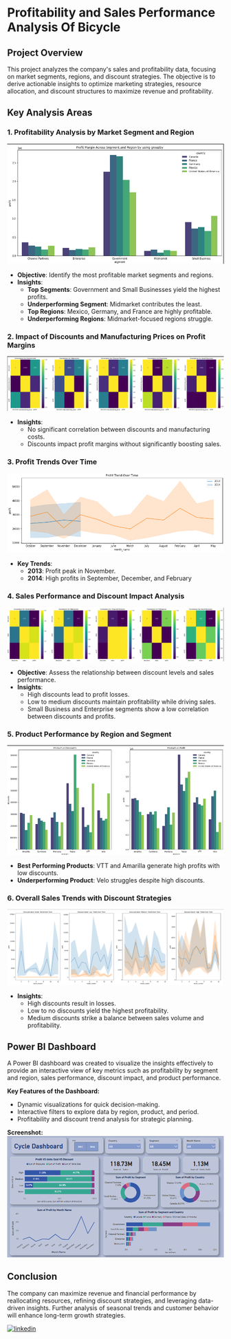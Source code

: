 # Profitability and Sales Performance Analysis Of Bicycle

## Project Overview

This project analyzes the company's sales and profitability data, focusing on market segments, regions, and discount strategies. The objective is to derive actionable insights to optimize marketing strategies, resource allocation, and discount structures to maximize revenue and profitability.

## Key Analysis Areas

### 1. Profitability Analysis by Market Segment and Region

![App Screenshot](https://github.com/kaali7/report-project/blob/main/img_report/Screenshot%20(509).png?raw=true)
- **Objective**: Identify the most profitable market segments and regions.
- **Insights**:
  - **Top Segments**: Government and Small Businesses yield the highest profits.
  - **Underperforming Segment**: Midmarket contributes the least.
  - **Top Regions**: Mexico, Germany, and France are highly profitable.
  - **Underperforming Regions**: Midmarket-focused regions struggle.

### 2. Impact of Discounts and Manufacturing Prices on Profit Margins

![App Screenshot](https://github.com/kaali7/report-project/blob/main/img_report/Screenshot%20(510).png?raw=true)
- **Insights**:
  - No significant correlation between discounts and manufacturing costs.
  - Discounts impact profit margins without significantly boosting sales.

### 3. Profit Trends Over Time

![App Screenshot](https://github.com/kaali7/report-project/blob/main/img_report/Screenshot%20(511).png?raw=true)
- **Key Trends**:
  - **2013**: Profit peak in November.
  - **2014**: High profits in September, December, and February
    
### 4. Sales Performance and Discount Impact Analysis

![App Screenshot](https://github.com/kaali7/report-project/blob/main/img_report/Screenshot%20(512).png?raw=true)
- **Objective**: Assess the relationship between discount levels and sales performance.
- **Insights**:
  - High discounts lead to profit losses.
  - Low to medium discounts maintain profitability while driving sales.
  - Small Business and Enterprise segments show a low correlation between discounts and profits.

### 5. Product Performance by Region and Segment

![App Screenshot](https://github.com/kaali7/report-project/blob/main/img_report/Screenshot%20(514).png?raw=true)
- **Best Performing Products**: VTT and Amarilla generate high profits with low discounts.
- **Underperforming Product**: Velo struggles despite high discounts.
  
### 6. Overall Sales Trends with Discount Strategies

![App Screenshot](https://github.com/kaali7/report-project/blob/main/img_report/Screenshot%20(516).png?raw=true)
- **Insights**:
  - High discounts result in losses.
  - Low to no discounts yield the highest profitability.
  - Medium discounts strike a balance between sales volume and profitability.
 
## Power BI Dashboard

A Power BI dashboard was created to visualize the insights effectively to provide an interactive view of key metrics such as profitability by segment and region, sales performance, discount impact, and product performance.

**Key Features of the Dashboard:**
- Dynamic visualizations for quick decision-making.
- Interactive filters to explore data by region, product, and period.
- Profitability and discount trend analysis for strategic planning.

**Screenshot:**
![Power BI Dashboard](https://github.com/kaali7/report-project/blob/main/img_report/dashbaord_img.png?raw=true)

## Conclusion

The company can maximize revenue and financial performance by reallocating resources, refining discount strategies, and leveraging data-driven insights. Further analysis of seasonal trends and customer behavior will enhance long-term growth strategies.


[![linkedin](https://img.shields.io/badge/linkedin-0A66C2?style=for-the-badge&logo=linkedin&logoColor=white)](https://www.linkedin.com/feed/)


